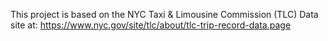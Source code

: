 This project is based on the NYC Taxi & Limousine Commission (TLC) Data site at: https://www.nyc.gov/site/tlc/about/tlc-trip-record-data.page